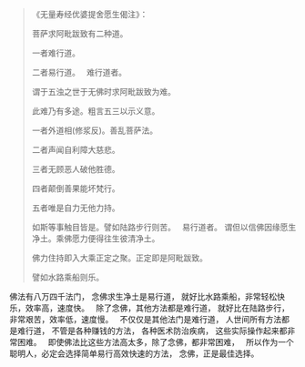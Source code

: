 > 《无量寿经优婆提舍愿生偈注》：
> 
> 菩萨求阿毗跋致有二种道。
> 
> 一者难行道。
> 
> 二者易行道。
> &nbsp;
> 难行道者。
> 
> 谓于五浊之世于无佛时求阿毗跋致为难。
> 
> 此难乃有多途。粗言五三以示义意。
> 
> 一者外道相(修浆反)。善乱菩萨法。
> 
> 二者声闻自利障大慈悲。
> 
> 三者无顾恶人破他胜德。
> 
> 四者颠倒善果能坏梵行。
> 
> 五者唯是自力无他力持。
> 
> 如斯等事触目皆是。譬如陆路步行则苦。
> &nbsp;
> 易行道者。
> 谓但以信佛因缘愿生净土。乘佛愿力便得往生彼清净土。
> 
> 佛力住持即入大乘正定之聚。正定即是阿毗跋致。
> 
> 譬如水路乘船则乐。

佛法有八万四千法门，
念佛求生净土是易行道，
就好比水路乘船，非常轻松快乐，效率高，速度快。
 &nbsp;
除了念佛，其他方法都是难行道，
就好比在陆路步行，非常艰苦，效率低，速度慢。
 &nbsp;
不仅仅是其他法门是难行道，
人世间所有方法都是难行道，
不管是各种赚钱的方法，
各种医术防治疾病，
这些实际操作起来都非常困难。
 &nbsp;
即使佛法比这些方法高太多，除了念佛，都非常困难，
 &nbsp;
所以作为一个聪明人，必定会选择简单易行高效快速的方法，
念佛，正是最佳选择。


